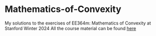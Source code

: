# Mathematics-of-Convexity
My solutions to the exercises of EE364m: Mathematics of Convexity at Stanford Winter 2024
All the course material can be found [here](https://web.stanford.edu/class/ee364m/)
